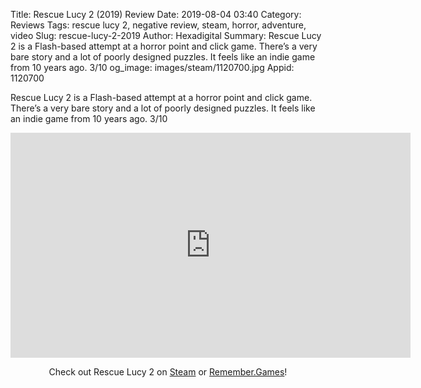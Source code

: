 Title: Rescue Lucy 2 (2019) Review
Date: 2019-08-04 03:40
Category: Reviews
Tags: rescue lucy 2, negative review, steam, horror, adventure, video
Slug: rescue-lucy-2-2019
Author: Hexadigital
Summary: Rescue Lucy 2 is a Flash-based attempt at a horror point and click game. There’s a very bare story and a lot of poorly designed puzzles. It feels like an indie game from 10 years ago. 3/10
og_image: images/steam/1120700.jpg
Appid: 1120700

Rescue Lucy 2 is a Flash-based attempt at a horror point and click game. There’s a very bare story and a lot of poorly designed puzzles. It feels like an indie game from 10 years ago. 3/10

<center><iframe src="https://www.youtube.com/embed/3PwcklO_2Eg?feature=oembed" allow="accelerometer; autoplay; encrypted-media; gyroscope; picture-in-picture" width="640" height="360" frameborder="0"></iframe>

Check out Rescue Lucy 2 on [Steam](https://store.steampowered.com/app/1120700/?curator_clanid=34633900) or [Remember.Games](https://remember.games/game/2615/)!</center>